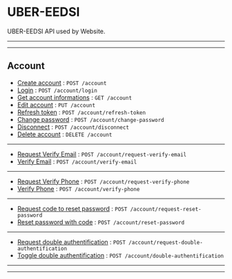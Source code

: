 # UBER-EEDSI

UBER-EEDSI API used by Website.

---

---

## Account

- [Create account](doc/account/create.md) : `POST /account`
- [Login](doc/account/login.md) : `POST /account/login`
- [Get account informations](doc/account/data.md) : `GET /account`
- [Edit account](doc/account/edit.md) : `PUT /account`
- [Refresh token](doc/account/refresh-token.md) : `POST /account/refresh-token`
- [Change password](doc/account/change-password.md) : `POST /account/change-password`
- [Disconnect](doc/account/disconnect.md) : `POST /account/disconnect`
- [Delete account](doc/account/delete.md) : `DELETE /account`

---

- [Request Verify Email](doc/account/request-verify-email.md) : `POST /account/request-verify-email`
- [Verify Email](doc/account/verify-email.md) : `POST /account/verify-email`

---

- [Request Verify Phone](doc/account/request-verify-phone.md) : `POST /account/request-verify-phone`
- [Verify Phone](doc/account/verify-phone.md) : `POST /account/verify-phone`

---

- [Request code to reset password](doc/account/request-reset-password.md) : `POST /account/request-reset-password`
- [Reset password with code](doc/account/reset-password.md) : `POST /account/reset-password`

---

- [Request double authentification](doc/account/request-double-authentification.md) : `POST /account/request-double-authentification`
- [Toggle double authentification](doc/account/double-authentification.md) : `POST /account/double-authentification`

---

---
